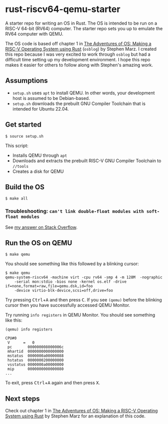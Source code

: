 # rust-riscv64-qemu-starter

A starter repo for writing an OS in Rust. The OS is intended to be run on a
RISC-V 64-bit (RV64) computer. The starter repo sets you up to emulate the
RV64 computer with QEMU.

[osblog]: https://osblog.stephenmarz.com/index.html

The OS code is based off chapter 1 in [The Adventures of OS: Making a RISC-V
Operating System using Rust][osblog] (`osblog`) by Stephen Marz. I created this
repo because I was very excited to work through `osblog` but had a difficult
time setting up my development environment. I hope this repo makes it easier
for others to follow along with Stephen's amazing work.

## Assumptions

* `setup.sh` uses `apt` to install QEMU. In other words, your development
  host is assumed to be Debian-based.
* `setup.sh` downloads the prebuilt GNU Compiler Toolchain that is intended
  for Ubuntu 22.04.

## Get started

```
$ source setup.sh
```

This script:

* Installs QEMU through `apt`
* Downloads and extracts the prebuilt RISC-V GNU Compiler Toolchain to `//tools`
* Creates a disk for QEMU

## Build the OS

```
$ make all
```

### Troubleshooting: `can't link double-float modules with soft-float modules`

[my answer on Stack Overflow]: https://stackoverflow.com/a/75652961/1669860

See [my answer on Stack Overflow].

## Run the OS on QEMU

```
$ make qemu
```

You should see something like this followed by a blinking cursor:

```
$ make qemu
qemu-system-riscv64 -machine virt -cpu rv64 -smp 4 -m 128M  -nographic
    -serial mon:stdio -bios none -kernel os.elf -drive if=none,format=raw,file=qemu.dsk,id=foo
    -device virtio-blk-device,scsi=off,drive=foo
```

Try pressing <kbd>Ctrl</kbd>+<kbd>A</kbd> and then press <kbd>C</kbd>. If you
see `(qemu)` before the blinking cursor then you have successfully accessed
QEMU Monitor.

Try running `info registers` in QEMU Monitor. You should see something like
this:

```
(qemu) info registers

CPU#0
 V      =   0
 pc       000000008000006c
 mhartid  0000000000000000
 mstatus  0000000a00000088
 hstatus  0000000200000000
 vsstatus 0000000a00000000
 mip      0000000000000080
...
```

To exit, press <kbd>Ctrl</kbd>+<kbd>A</kbd> again and then press <kbd>X</kbd>.

## Next steps

Check out chapter 1 in [The Adventures of OS: Making a RISC-V Operating System
using Rust][osblog] by Stephen Marz for an explanation of this
code.
